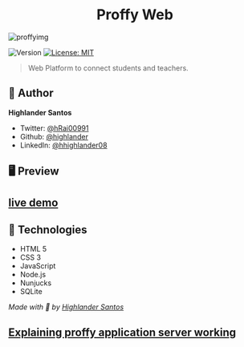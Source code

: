 <h1 align="center">Proffy Web</h1>

![proffyimg](https://user-images.githubusercontent.com/38596921/98200696-ed864380-1f0c-11eb-8820-06b66870a6b2.jpg)

<p>
  <img alt="Version" src="https://img.shields.io/badge/version-1.0-blue.svg?cacheSeconds=2592000" />
  <a href="#" target="_blank">
    <img alt="License: MIT" src="https://img.shields.io/badge/License-MIT-yellow.svg" />
  </a>
</p>

> Web Platform to connect students and teachers.

## 👤 Author

**Highlander Santos**

- Twitter: [@hRai00991](https://twitter.com/Rai00991)
- Github: [@highlander](https://github.com/highlander08)
- LinkedIn: [@hhighlander08](https://linkedin.com/in/highlander08)

## 🖥 Preview


## [live demo](https://vibrant-clarke-aba5c7.netlify.app)



## 🧰 Technologies
- HTML 5
- CSS 3
- JavaScript
- Node.js
- Nunjucks
- SQLite

_Made with 💜 by [Highlander Santos](http://www.github.com/highlander08)_


## [Explaining proffy application server working](https://www.youtube.com/watch?v=ry3vGJ17TCo)

